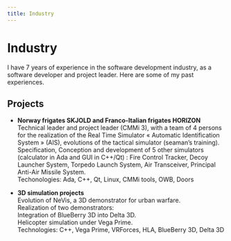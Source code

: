 ```yaml
---
title: Industry
---
```


# Industry

I have 7 years of experience in the software development industry, as a software developer and project leader. Here are some of my past experiences.

## Projects

 * **Norway frigates SKJOLD and Franco-Italian frigates HORIZON**  
     Technical leader and project leader (CMMi 3), with a team of 4 persons for the realization of the Real Time Simulator « Automatic Identification System » (AIS), evolutions of the tactical simulator (seaman’s training).   
    Specification, Conception and development of 5 other simulators (calculator in Ada and GUI in C++/Qt) : Fire Control Tracker, Decoy Launcher System, Torpedo Launch System, Air Transceiver, Principal Anti-Air Missile System.   
    Techonologies: Ada, C++, Qt, Linux, CMMi tools, OWB, Doors   

* **3D simulation projects**   
    Evolution of NeVis, a 3D demonstrator for urban warfare.  
    Realization of two demonstrators:  
    Integration of BlueBerry 3D into Delta 3D.   
    Helicopter simulation under Vega Prime.   
    Technologies: C++, Vega Prime, VRForces, HLA, BlueBerry 3D, Delta 3D  
    
 
